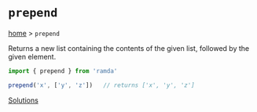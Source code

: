 # `prepend`

[home](../README.md) &gt; `prepend`

Returns a new list containing the contents of the given list, followed by the given element.

```js
import { prepend } from 'ramda'

prepend('x', ['y', 'z'])   // returns ['x', 'y', 'z']
```

[Solutions](./solutions.md)
